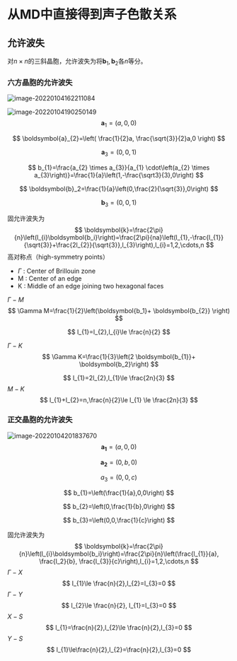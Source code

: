 # 从MD中直接得到声子色散关系

## 允许波失

对$n\times n$的三斜晶胞，允许波失为将$\boldsymbol{b}_{1}, \boldsymbol{b}_2$各$n$等分。

### 六方晶胞的允许波失

![image-20220104162211084](https://s2.loli.net/2022/01/04/VLA1ORBUdYvZmEz.png)

![image-20220104190250149](https://s2.loli.net/2022/01/04/LOerzqHt3AGB9lh.png)
$$
\boldsymbol{a}_{1}=(a,0,0)
$$

$$
\boldsymbol{a}_{2}=\left( \frac{1}{2}a, \frac{\sqrt{3}}{2}a,0 \right)
$$

$$
\boldsymbol{a}_3=(0,0,1)
$$

$$
b_{1}=\frac{a_{2} \times a_{3}}{a_{1} \cdot\left(a_{2} \times a_{3}\right)}=\frac{1}{a}\left(1,-\frac{\sqrt3}{3},0\right)
$$

$$
\boldsymbol{b}_2=\frac{1}{a}\left(0,\frac{2}{\sqrt{3}},0\right)
$$

$$
\boldsymbol{b}_{3}=\left(0,0,1\right)
$$

固允许波失为
$$
\boldsymbol{k}=\frac{2\pi}{n}\left(l_{i}\boldsymbol{b_i}\right)=\frac{2\pi}{na}\left(l_{1},-\frac{l_{1}}{\sqrt{3}}+\frac{2l_{2}}{\sqrt{3}},l_{3}\right),l_{i}=1,2,\cdots,n
$$
高对称点（high-symmetry points）

* $\Gamma$ : Center of Brillouin zone
* M : Center of an edge
* K : Middle of an edge joining two hexagonal faces

$\Gamma-M$ 
$$
\Gamma M=\frac{1}{2}\left(\boldsymbol{b_1}+ \boldsymbol{b_{2}} \right)
$$

$$
l_{1}=l_{2},l_{i}\le \frac{n}{2}
$$

$\Gamma-K$ 
$$
\Gamma K=\frac{1}{3}\left(2 \boldsymbol{b_{1}}+ \boldsymbol{b_2}\right)
$$

$$
l_{1}=2l_{2},l_{1}\le \frac{2n}{3}
$$
$M-K$ 
$$
l_{1}+l_{2}=n,\frac{n}{2}\le l_{1} \le	\frac{2n}{3}
$$

### 正交晶胞的允许波失

![image-20220104201837670](https://s2.loli.net/2022/01/04/BWeC1xiYla5Qhrp.png)
$$
\boldsymbol{a_1}=(a,0,0)
$$

$$
\boldsymbol{a_{2}}=(0,b,0)
$$

$$
a_3=(0,0,c)
$$

$$
b_{1}=\left(\frac{1}{a},0,0\right)
$$

$$
b_{2}=\left(0,\frac{1}{b},0\right)
$$

$$
b_{3}=\left(0,0,\frac{1}{c}\right)
$$

固允许波失为
$$
\boldsymbol{k}=\frac{2\pi}{n}\left(l_{i}\boldsymbol{b_i}\right)=\frac{2\pi}{n}\left(\frac{l_{1}}{a}, \frac{l_2}{b}, \frac{l_{3}}{c}\right),l_{i}=1,2,\cdots,n
$$
$\Gamma-X$ 
$$
l_{1}\le \frac{n}{2},l_{2}=l_{3}=0
$$
$\Gamma-Y$ 
$$
l_{2}\le \frac{n}{2}, l_{1}=l_{3}=0
$$
$X-S$ 
$$
l_{1}=\frac{n}{2},l_{2}\le	\frac{n}{2},l_{3}=0
$$
$Y-S$
$$
l_{1}\le\frac{n}{2},l_{2}=\frac{n}{2},l_{3}=0
$$
